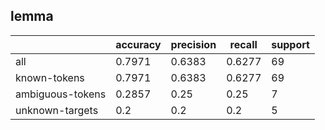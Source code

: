 
## lemma

|                  | accuracy | precision | recall | support |
|------------------|----------|-----------|--------|---------|
| all              | 0.7971   | 0.6383    | 0.6277 | 69      |
| known-tokens     | 0.7971   | 0.6383    | 0.6277 | 69      |
| ambiguous-tokens | 0.2857   | 0.25      | 0.25   | 7       |
| unknown-targets  | 0.2      | 0.2       | 0.2    | 5       |

